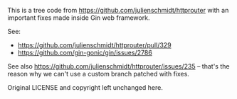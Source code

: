 This is a tree code from https://github.com/julienschmidt/httprouter with an important fixes made inside Gin web framework.

See:
* https://github.com/julienschmidt/httprouter/pull/329
* https://github.com/gin-gonic/gin/issues/2786

See also https://github.com/julienschmidt/httprouter/issues/235 – that's the reason why we can't use a custom branch patched with fixes.

Original LICENSE and copyright left unchanged here.
